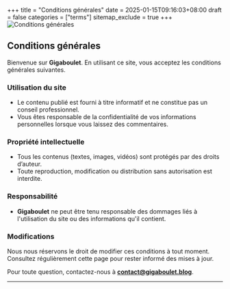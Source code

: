 +++
title = "Conditions générales"
date = 2025-01-15T09:16:03+08:00
draft = false
categories = ["terms"]
sitemap_exclude = true
+++
![Conditions générales](/images/terms.webp)

## Conditions générales
Bienvenue sur **Gigaboulet**. En utilisant ce site, vous acceptez les conditions générales suivantes.

### Utilisation du site
- Le contenu publié est fourni à titre informatif et ne constitue pas un conseil professionnel.
- Vous êtes responsable de la confidentialité de vos informations personnelles lorsque vous laissez des commentaires.

### Propriété intellectuelle
- Tous les contenus (textes, images, vidéos) sont protégés par des droits d’auteur.
- Toute reproduction, modification ou distribution sans autorisation est interdite.

### Responsabilité
- **Gigaboulet** ne peut être tenu responsable des dommages liés à l'utilisation du site ou des informations qu'il contient.

### Modifications
Nous nous réservons le droit de modifier ces conditions à tout moment. Consultez régulièrement cette page pour rester informé des mises à jour.

Pour toute question, contactez-nous à **contact@gigaboulet.blog**.

---